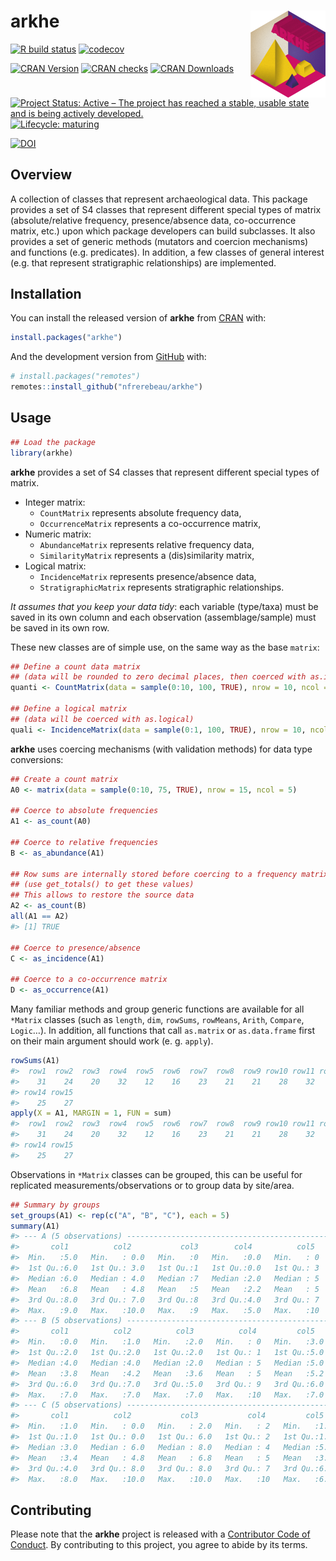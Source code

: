 
<!-- README.md is generated from README.Rmd. Please edit that file -->

# arkhe <img width=120px src="man/figures/logo.png" align="right" />

<!-- badges: start -->

[![R build
status](https://github.com/nfrerebeau/arkhe/workflows/R-CMD-check/badge.svg)](https://github.com/nfrerebeau/arkhe/actions)
[![codecov](https://codecov.io/gh/nfrerebeau/arkhe/branch/master/graph/badge.svg)](https://codecov.io/gh/nfrerebeau/arkhe)

[![CRAN
Version](http://www.r-pkg.org/badges/version/arkhe)](https://cran.r-project.org/package=arkhe)
[![CRAN
checks](https://cranchecks.info/badges/worst/arkhe)](https://cran.r-project.org/web/checks/check_results_arkhe.html)
[![CRAN
Downloads](http://cranlogs.r-pkg.org/badges/arkhe)](https://cran.r-project.org/package=arkhe)

[![Project Status: Active – The project has reached a stable, usable
state and is being actively
developed.](https://www.repostatus.org/badges/latest/active.svg)](https://www.repostatus.org/#active)
[![Lifecycle:
maturing](https://img.shields.io/badge/lifecycle-maturing-blue.svg)](https://www.tidyverse.org/lifecycle/#maturing)

[![DOI](https://zenodo.org/badge/DOI/10.5281/zenodo.3526659.svg)](https://doi.org/10.5281/zenodo.3526659)
<!-- badges: end -->

## Overview

A collection of classes that represent archaeological data. This package
provides a set of S4 classes that represent different special types of
matrix (absolute/relative frequency, presence/absence data,
co-occurrence matrix, etc.) upon which package developers can build
subclasses. It also provides a set of generic methods (mutators and
coercion mechanisms) and functions (e.g. predicates). In addition, a few
classes of general interest (e.g. that represent stratigraphic
relationships) are implemented.

## Installation

You can install the released version of **arkhe** from
[CRAN](https://CRAN.R-project.org) with:

``` r
install.packages("arkhe")
```

And the development version from [GitHub](https://github.com/) with:

``` r
# install.packages("remotes")
remotes::install_github("nfrerebeau/arkhe")
```

## Usage

``` r
## Load the package
library(arkhe)
```

**arkhe** provides a set of S4 classes that represent different special
types of matrix.

-   Integer matrix:
    -   `CountMatrix` represents absolute frequency data,
    -   `OccurrenceMatrix` represents a co-occurrence matrix,
-   Numeric matrix:
    -   `AbundanceMatrix` represents relative frequency data,
    -   `SimilarityMatrix` represents a (dis)similarity matrix,
-   Logical matrix:
    -   `IncidenceMatrix` represents presence/absence data,
    -   `StratigraphicMatrix` represents stratigraphic relationships.

*It assumes that you keep your data tidy*: each variable (type/taxa)
must be saved in its own column and each observation (assemblage/sample)
must be saved in its own row.

These new classes are of simple use, on the same way as the base
`matrix`:

``` r
## Define a count data matrix
## (data will be rounded to zero decimal places, then coerced with as.integer)
quanti <- CountMatrix(data = sample(0:10, 100, TRUE), nrow = 10, ncol = 10)

## Define a logical matrix
## (data will be coerced with as.logical)
quali <- IncidenceMatrix(data = sample(0:1, 100, TRUE), nrow = 10, ncol = 10)
```

**arkhe** uses coercing mechanisms (with validation methods) for data
type conversions:

``` r
## Create a count matrix
A0 <- matrix(data = sample(0:10, 75, TRUE), nrow = 15, ncol = 5)

## Coerce to absolute frequencies
A1 <- as_count(A0)

## Coerce to relative frequencies
B <- as_abundance(A1)

## Row sums are internally stored before coercing to a frequency matrix
## (use get_totals() to get these values)
## This allows to restore the source data
A2 <- as_count(B)
all(A1 == A2)
#> [1] TRUE

## Coerce to presence/absence
C <- as_incidence(A1)

## Coerce to a co-occurrence matrix
D <- as_occurrence(A1)
```

Many familiar methods and group generic functions are available for all
`*Matrix` classes (such as `length`, `dim`, `rowSums`, `rowMeans`,
`Arith`, `Compare`, `Logic`…). In addition, all functions that call
`as.matrix` or `as.data.frame` first on their main argument should work
(e. g. `apply`).

``` r
rowSums(A1)
#>  row1  row2  row3  row4  row5  row6  row7  row8  row9 row10 row11 row12 row13 
#>    31    24    20    32    12    16    23    21    21    28    32     9    26 
#> row14 row15 
#>    25    27
apply(X = A1, MARGIN = 1, FUN = sum)
#>  row1  row2  row3  row4  row5  row6  row7  row8  row9 row10 row11 row12 row13 
#>    31    24    20    32    12    16    23    21    21    28    32     9    26 
#> row14 row15 
#>    25    27
```

Observations in `*Matrix` classes can be grouped, this can be useful for
replicated measurements/observations or to group data by site/area.

``` r
## Summary by groups
set_groups(A1) <- rep(c("A", "B", "C"), each = 5)
summary(A1)
#> --- A (5 observations) ---------------------------------------------------------
#>       col1          col2           col3        col4          col5   
#>  Min.   :5.0   Min.   : 0.0   Min.   :0   Min.   :0.0   Min.   : 0  
#>  1st Qu.:6.0   1st Qu.: 3.0   1st Qu.:1   1st Qu.:0.0   1st Qu.: 3  
#>  Median :6.0   Median : 4.0   Median :7   Median :2.0   Median : 5  
#>  Mean   :6.8   Mean   : 4.8   Mean   :5   Mean   :2.2   Mean   : 5  
#>  3rd Qu.:8.0   3rd Qu.: 7.0   3rd Qu.:8   3rd Qu.:4.0   3rd Qu.: 7  
#>  Max.   :9.0   Max.   :10.0   Max.   :9   Max.   :5.0   Max.   :10  
#> --- B (5 observations) ---------------------------------------------------------
#>       col1          col2          col3          col4         col5    
#>  Min.   :0.0   Min.   :1.0   Min.   :2.0   Min.   : 0   Min.   :3.0  
#>  1st Qu.:2.0   1st Qu.:2.0   1st Qu.:2.0   1st Qu.: 1   1st Qu.:5.0  
#>  Median :4.0   Median :4.0   Median :2.0   Median : 5   Median :5.0  
#>  Mean   :3.8   Mean   :4.2   Mean   :3.6   Mean   : 5   Mean   :5.2  
#>  3rd Qu.:6.0   3rd Qu.:7.0   3rd Qu.:5.0   3rd Qu.: 9   3rd Qu.:6.0  
#>  Max.   :7.0   Max.   :7.0   Max.   :7.0   Max.   :10   Max.   :7.0  
#> --- C (5 observations) ---------------------------------------------------------
#>       col1          col2           col3           col4         col5    
#>  Min.   :1.0   Min.   : 0.0   Min.   : 2.0   Min.   : 2   Min.   :1.0  
#>  1st Qu.:1.0   1st Qu.: 0.0   1st Qu.: 6.0   1st Qu.: 2   1st Qu.:1.0  
#>  Median :3.0   Median : 6.0   Median : 8.0   Median : 4   Median :5.0  
#>  Mean   :3.4   Mean   : 4.8   Mean   : 6.8   Mean   : 5   Mean   :3.8  
#>  3rd Qu.:4.0   3rd Qu.: 8.0   3rd Qu.: 8.0   3rd Qu.: 7   3rd Qu.:6.0  
#>  Max.   :8.0   Max.   :10.0   Max.   :10.0   Max.   :10   Max.   :6.0
```

## Contributing

Please note that the **arkhe** project is released with a [Contributor
Code of
Conduct](https://github.com/nfrerebeau/arkhe/blob/master/.github/CODE_OF_CONDUCT.md).
By contributing to this project, you agree to abide by its terms.
